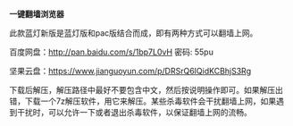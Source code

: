 **一键翻墙浏览器**

此款蓝灯新版是蓝灯版和pac版结合而成，即有两种方式可以翻墙上网。

百度网盘：http://pan.baidu.com/s/1bp7L0vH 密码: 55pu

坚果云盘：https://www.jianguoyun.com/p/DRSrQ6IQidKCBhjS3Rg

下载后解压，解压路径中最好不要包含中文，然后按说明操作即可。如果解压出错，下载一个7z解压软件，用它来解压。某些杀毒软件会干扰翻墙上网，如果遇到干扰时，可以允许一下或者退出杀毒软件，以保证翻墙上网的流畅。